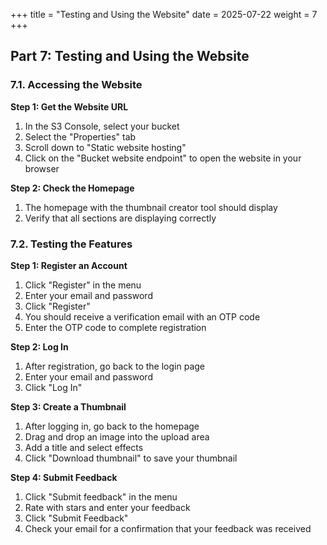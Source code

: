 +++
title = "Testing and Using the Website"
date = 2025-07-22
weight = 7
+++

## Part 7: Testing and Using the Website

### 7.1. Accessing the Website

**Step 1: Get the Website URL**

1. In the S3 Console, select your bucket
2. Select the "Properties" tab
3. Scroll down to "Static website hosting"
4. Click on the "Bucket website endpoint" to open the website in your browser

**Step 2: Check the Homepage**

1. The homepage with the thumbnail creator tool should display
2. Verify that all sections are displaying correctly

### 7.2. Testing the Features

**Step 1: Register an Account**

1. Click "Register" in the menu
2. Enter your email and password
3. Click "Register"
4. You should receive a verification email with an OTP code
5. Enter the OTP code to complete registration

**Step 2: Log In**

1. After registration, go back to the login page
2. Enter your email and password
3. Click "Log In"

**Step 3: Create a Thumbnail**

1. After logging in, go back to the homepage
2. Drag and drop an image into the upload area
3. Add a title and select effects
4. Click "Download thumbnail" to save your thumbnail

**Step 4: Submit Feedback**

1. Click "Submit feedback" in the menu
2. Rate with stars and enter your feedback
3. Click "Submit Feedback"
4. Check your email for a confirmation that your feedback was received
